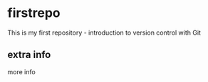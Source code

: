 # firstrepo
This is my first repository - introduction to version control with Git

## extra info
more info
